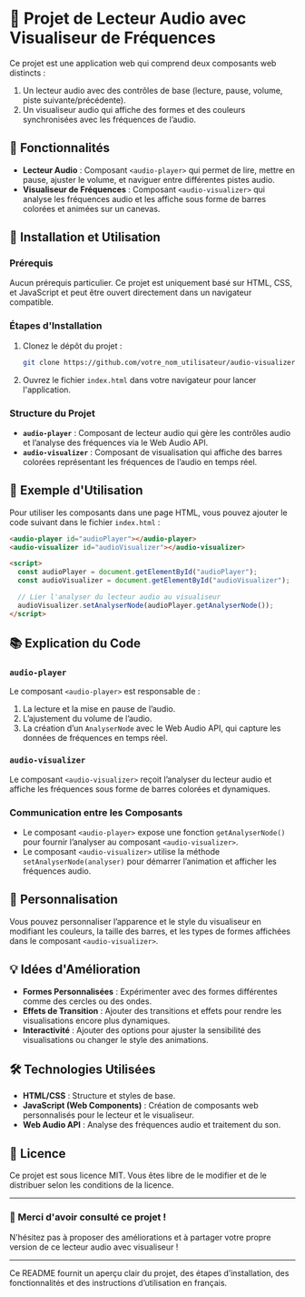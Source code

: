 # 🎵 Projet de Lecteur Audio avec Visualiseur de Fréquences

Ce projet est une application web qui comprend deux composants web distincts :
1. Un lecteur audio avec des contrôles de base (lecture, pause, volume, piste suivante/précédente).
2. Un visualiseur audio qui affiche des formes et des couleurs synchronisées avec les fréquences de l’audio.

## 🎯 Fonctionnalités

- **Lecteur Audio** : Composant `<audio-player>` qui permet de lire, mettre en pause, ajuster le volume, et naviguer entre différentes pistes audio.
- **Visualiseur de Fréquences** : Composant `<audio-visualizer>` qui analyse les fréquences audio et les affiche sous forme de barres colorées et animées sur un canevas.

## 🚀 Installation et Utilisation

### Prérequis

Aucun prérequis particulier. Ce projet est uniquement basé sur HTML, CSS, et JavaScript et peut être ouvert directement dans un navigateur compatible.

### Étapes d'Installation

1. Clonez le dépôt du projet :

   ```bash
   git clone https://github.com/votre_nom_utilisateur/audio-visualizer.git
   ```

2. Ouvrez le fichier `index.html` dans votre navigateur pour lancer l'application.

### Structure du Projet

- **`audio-player`** : Composant de lecteur audio qui gère les contrôles audio et l’analyse des fréquences via le Web Audio API.
- **`audio-visualizer`** : Composant de visualisation qui affiche des barres colorées représentant les fréquences de l’audio en temps réel.

## 📄 Exemple d'Utilisation

Pour utiliser les composants dans une page HTML, vous pouvez ajouter le code suivant dans le fichier `index.html` :

```html
<audio-player id="audioPlayer"></audio-player>
<audio-visualizer id="audioVisualizer"></audio-visualizer>

<script>
  const audioPlayer = document.getElementById("audioPlayer");
  const audioVisualizer = document.getElementById("audioVisualizer");

  // Lier l'analyser du lecteur audio au visualiseur
  audioVisualizer.setAnalyserNode(audioPlayer.getAnalyserNode());
</script>
```

## 📚 Explication du Code

### `audio-player`

Le composant `<audio-player>` est responsable de :

1. La lecture et la mise en pause de l’audio.
2. L’ajustement du volume de l’audio.
3. La création d’un `AnalyserNode` avec le Web Audio API, qui capture les données de fréquences en temps réel.

### `audio-visualizer`

Le composant `<audio-visualizer>` reçoit l’analyser du lecteur audio et affiche les fréquences sous forme de barres colorées et dynamiques. 

### Communication entre les Composants

- Le composant `<audio-player>` expose une fonction `getAnalyserNode()` pour fournir l’analyser au composant `<audio-visualizer>`.
- Le composant `<audio-visualizer>` utilise la méthode `setAnalyserNode(analyser)` pour démarrer l’animation et afficher les fréquences audio.

## 🎨 Personnalisation

Vous pouvez personnaliser l’apparence et le style du visualiseur en modifiant les couleurs, la taille des barres, et les types de formes affichées dans le composant `<audio-visualizer>`.

## 💡 Idées d'Amélioration

- **Formes Personnalisées** : Expérimenter avec des formes différentes comme des cercles ou des ondes.
- **Effets de Transition** : Ajouter des transitions et effets pour rendre les visualisations encore plus dynamiques.
- **Interactivité** : Ajouter des options pour ajuster la sensibilité des visualisations ou changer le style des animations.

## 🛠️ Technologies Utilisées

- **HTML/CSS** : Structure et styles de base.
- **JavaScript (Web Components)** : Création de composants web personnalisés pour le lecteur et le visualiseur.
- **Web Audio API** : Analyse des fréquences audio et traitement du son.

## 📜 Licence

Ce projet est sous licence MIT. Vous êtes libre de le modifier et de le distribuer selon les conditions de la licence.

---

### 🎉 Merci d'avoir consulté ce projet ! 

N'hésitez pas à proposer des améliorations et à partager votre propre version de ce lecteur audio avec visualiseur !

--- 

Ce README fournit un aperçu clair du projet, des étapes d’installation, des fonctionnalités et des instructions d’utilisation en français.